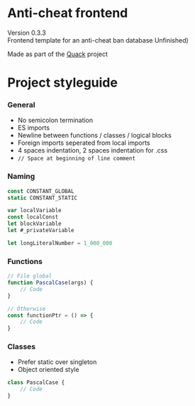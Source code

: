 # Anti-cheat frontend
Version 0.3.3    
Frontend template for an anti-cheat ban database Unfinished)     

Made as part of the [Quack](https://github.com/JonathanBerkeley/Quack) project

# Project styleguide

### General
- No semicolon termination
- ES imports
- Newline between functions / classes / logical blocks
- Foreign imports seperated from local imports
- 4 spaces indentation, 2 spaces indentation for .css
- ```// Space at beginning of line comment```

### Naming    
```js
const CONSTANT_GLOBAL    
static CONSTANT_STATIC    

var localVariable    
const localConst    
let blockVariable    
let #_privateVariable    

let longLiteralNumber = 1_000_000    
```

### Functions
```js
// File global
function PascalCase(args) {
    // Code
}

// Otherwise
const functionPtr = () => {
    // Code
}
```

### Classes
- Prefer static over singleton    
- Object oriented style    
```js
class PascalCase {
    // Code
}
```
